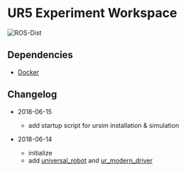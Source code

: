 UR5 Experiment Workspace
========================

![ROS-Dist](https://img.shields.io/badge/ROS-Kinetic-green.svg)

Dependencies
------------
+ [Docker](https://www.docker.com/)

Changelog
---------
+ 2018-06-15
    - add startup script for ursim installation & simulation

+ 2018-06-14
    - initialize
    - add [universal_robot](https://github.com/ros-industrial/universal_robot) and [ur_modern_driver](https://github.com/P4SSER8Y/ur_modern_driver)

